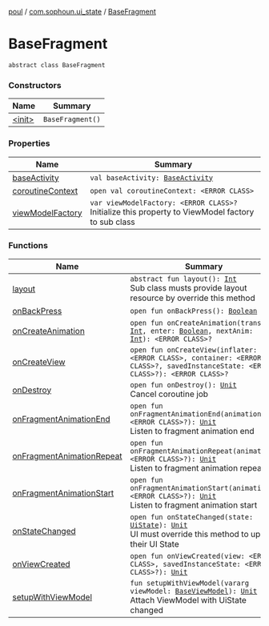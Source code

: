 [poul](../../index.md) / [com.sophoun.ui_state](../index.md) / [BaseFragment](./index.md)

# BaseFragment

`abstract class BaseFragment`

### Constructors

| Name | Summary |
|---|---|
| [&lt;init&gt;](-init-.md) | `BaseFragment()` |

### Properties

| Name | Summary |
|---|---|
| [baseActivity](base-activity.md) | `val baseActivity: `[`BaseActivity`](../-base-activity/index.md) |
| [coroutineContext](coroutine-context.md) | `open val coroutineContext: <ERROR CLASS>` |
| [viewModelFactory](view-model-factory.md) | `var viewModelFactory: <ERROR CLASS>?`<br>Initialize this property to ViewModel factory to sub class |

### Functions

| Name | Summary |
|---|---|
| [layout](layout.md) | `abstract fun layout(): `[`Int`](https://kotlinlang.org/api/latest/jvm/stdlib/kotlin/-int/index.html)<br>Sub class musts provide layout resource by override this method |
| [onBackPress](on-back-press.md) | `open fun onBackPress(): `[`Boolean`](https://kotlinlang.org/api/latest/jvm/stdlib/kotlin/-boolean/index.html) |
| [onCreateAnimation](on-create-animation.md) | `open fun onCreateAnimation(transit: `[`Int`](https://kotlinlang.org/api/latest/jvm/stdlib/kotlin/-int/index.html)`, enter: `[`Boolean`](https://kotlinlang.org/api/latest/jvm/stdlib/kotlin/-boolean/index.html)`, nextAnim: `[`Int`](https://kotlinlang.org/api/latest/jvm/stdlib/kotlin/-int/index.html)`): <ERROR CLASS>?` |
| [onCreateView](on-create-view.md) | `open fun onCreateView(inflater: <ERROR CLASS>, container: <ERROR CLASS>?, savedInstanceState: <ERROR CLASS>?): <ERROR CLASS>?` |
| [onDestroy](on-destroy.md) | `open fun onDestroy(): `[`Unit`](https://kotlinlang.org/api/latest/jvm/stdlib/kotlin/-unit/index.html)<br>Cancel coroutine job |
| [onFragmentAnimationEnd](on-fragment-animation-end.md) | `open fun onFragmentAnimationEnd(animation: <ERROR CLASS>?): `[`Unit`](https://kotlinlang.org/api/latest/jvm/stdlib/kotlin/-unit/index.html)<br>Listen to fragment animation end |
| [onFragmentAnimationRepeat](on-fragment-animation-repeat.md) | `open fun onFragmentAnimationRepeat(animation: <ERROR CLASS>?): `[`Unit`](https://kotlinlang.org/api/latest/jvm/stdlib/kotlin/-unit/index.html)<br>Listen to fragment animation repeat |
| [onFragmentAnimationStart](on-fragment-animation-start.md) | `open fun onFragmentAnimationStart(animation: <ERROR CLASS>?): `[`Unit`](https://kotlinlang.org/api/latest/jvm/stdlib/kotlin/-unit/index.html)<br>Listen to fragment animation start |
| [onStateChanged](on-state-changed.md) | `open fun onStateChanged(state: `[`UiState`](../../com.sophoun.ui_state.state/-ui-state/index.md)`): `[`Unit`](https://kotlinlang.org/api/latest/jvm/stdlib/kotlin/-unit/index.html)<br>UI must override this method to update their UI State |
| [onViewCreated](on-view-created.md) | `open fun onViewCreated(view: <ERROR CLASS>, savedInstanceState: <ERROR CLASS>?): `[`Unit`](https://kotlinlang.org/api/latest/jvm/stdlib/kotlin/-unit/index.html) |
| [setupWithViewModel](setup-with-view-model.md) | `fun setupWithViewModel(vararg viewModel: `[`BaseViewModel`](../-base-view-model/index.md)`): `[`Unit`](https://kotlinlang.org/api/latest/jvm/stdlib/kotlin/-unit/index.html)<br>Attach ViewModel with UiState changed |
